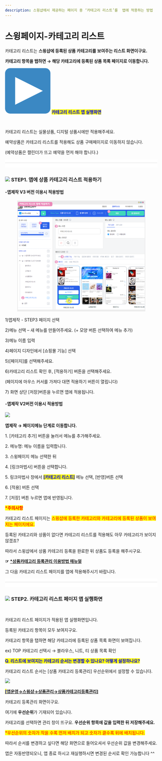 ```yaml
---
description: 스윙샵에서 제공하는 페이지 중 ‘카테고리 리스트’를  앱에 적용하는 방법
---
```


# 스윙페이지-카테고리 리스트

카테고리 리스트는 **스윙샵에 등록된 상품 카테고리를 보여주는 리스트 화면이구요.**&#x20;

**카테고리 항목을 탭하면 → 해당 카테고리에 등록된 상품 목록 페이지로 이동합니다.**&#x20;



<img src="../../.gitbook/assets/image (3) (1).png" alt="" data-size="line"> <mark style="color:blue;">**카테고리 리스트 앱 실행화면**</mark>

<div align="left">

<img src="https://wp.swing2app.co.kr/wp-content/uploads/2021/02/%EC%B9%B4%ED%85%8C%EA%B3%A0%EB%A6%AC1.png" alt="">

</div>

카테고리 리스트는 실물상품, 디지털 상품시에만 적용해주세요.

예약상품은 카테고리 리스트를 적용해도 상품 구매페이지로 이동하지 않습니다.&#x20;

(예약상품은 캘린더가 뜨고 예약을 먼저 해야 합니다.)

![](<../../.gitbook/assets/구분선 (1) (1).PNG>)

### ![](https://wp.swing2app.co.kr/wp-content/uploads/2020/04/%EB%8B%A8%EB%9D%BD1-1.png) **STEP1. 앱에 상품 카테고리 리스트 적용하기**&#x20;



#### **-앱제작 V3 버전 이용시 적용방법**

<figure><img src="../../.gitbook/assets/카테고리리스트.png" alt=""><figcaption></figcaption></figure>

1\)앱제작 - STEP3 페이지 선택

2\)메뉴 선택 – 새 메뉴를 만들어주세요. (+ 모양 버튼 선택하여 메뉴 추가)

3\)메뉴 이름 입력

4\)페이지 디자인에서 \[쇼핑몰 기능] 선택

5\)\[페이지]를 선택해주세요.&#x20;

6\)카테고리 리스트 확인 후, \[적용하기] 버튼을 선택해주세요.&#x20;

(페이지에 마우스 커서를 가져다 대면 적용하기 버튼이 열립니다)

7\) 화면 상단 \[저장]버튼을 누르면 앱에 적용됩니다.



#### **-앱제작 V2버전 이용시 적용방법**

![](https://wp.swing2app.co.kr/wp-content/uploads/2021/02/%EC%B9%B4%ED%85%8C%EA%B3%A0%EB%A6%AC%EB%A6%AC%EC%8A%A4%ED%8A%B8.png)

**앱제작  → 페이지메뉴 단계로 이동합니다.**

1\. \[카테고리 추가] 버튼을 눌러서 메뉴를 추가해주세요.&#x20;

2\. 메뉴명: 메뉴 이름을 입력합니다.

3\. 스윙페이지 메뉴 선택한 뒤

4\. \[링크마법사] 버튼을 선택합니다.

5\. 링크마법사 창에서 <mark style="color:blue;">**\[카테고리 리스트]**</mark> 메뉴 선택, \[반영]버튼 선택

6\. \[적용] 버튼 선택

7\. \[저장] 버튼 누르면 앱에 반영됩니다.



<mark style="color:red;">**\*주의사항**</mark>&#x20;

카테고리 리스트 페이지는 <mark style="color:red;">스윙샵에 등록한 카테고리와 카테고리에 등록된 상품이 보여지는 페이지에요.</mark>&#x20;

등록된 카테고리와 상품이 없다면 카테고리 리스트를 적용해도 아무 카테고리가 보이지 않겠죠?

따라서 스윙샵에서 상품 카테고리 등록을 완료한 뒤 상품도 등록을 해주시구요.&#x20;

&#x20;**☞** [**\*상품카테고리 등록관리 이용방법 매뉴얼**](category.md)

그 다음 카테고리 리스트 페이지를 앱에 적용해주시기 바랍니다.&#x20;

![](<../../.gitbook/assets/구분선 (1) (1).PNG>)

### ![](https://wp.swing2app.co.kr/wp-content/uploads/2020/04/%EB%8B%A8%EB%9D%BD1-1.png) **STEP2. 카테고리 리스트 페이지 앱 실행화면**

<div align="left">

<img src="https://wp.swing2app.co.kr/wp-content/uploads/2021/02/%EB%85%B9%ED%99%94_2021_02_26_16_46_56_168.gif" alt="">

</div>

카테고리 리스트 페이지가 적용된 앱 실행화면입니다.&#x20;

등록된 카테고리 항목이 모두 보여지구요.

카테고리 항목을 탭하면 해당 카테고리에 등록된 상품 목록 화면이 보여집니다.

ex) TOP 카테고리 선택시 → 블라우스, 니트, 티 상품 목록 확인



<mark style="color:blue;">**Q. 리스트에 보여지는 카테고리 순서는 변경할 수 있나요?  어떻게 설정하나요?**</mark>

카테고리 리스트 순서는  \[상품 카테고리 등록관리] 우선순위에서 설정할 수 있습니다.&#x20;

![](https://wp.swing2app.co.kr/wp-content/uploads/2021/02/%EC%B9%B4%ED%85%8C%EA%B3%A0%EB%A6%AC-%EC%9A%B0%EC%84%A0%EC%88%9C%EC%9C%84.png)

[<mark style="color:blue;">**\[**</mark>**앱운영→스윙샵→상품관리→상품카테고리등록관리\]**](https://www.swing2app.co.kr/view/store\_product\_category)

카테고리 등록관리 화면이구요.&#x20;

여기에 **우선순위**가 기재되어 있습니다.

카테고리를 선택하면 관리 창이 뜨구요. **우선순위 항목에 값을 입력한 뒤 저장해주세요.**

<mark style="color:red;">\*우선순위의 숫자가 작을 수록 먼저 배치가 되고 숫자가 클수록 뒤에 배치됩니다.</mark>&#x20;



따라서 순서를 변경하고 싶다면 해당 화면으로 들어오셔서 우선순위 값을 변경해주세요.

앱은 자동반영되오니, 앱 종료 하시고 재실행하시면 변경된 순서로 확인 가능합니다 ^^

